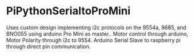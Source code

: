 # PiPythonSerialtoProMini
Uses custom design implementing i2c protocols on the 9554a, 9685, and BNO055 using arduino Pro Mini as master.. Motor control through arduino, Motor Polarity through i2c to 9554.  Arduino Serial Slave to raspberry pi through direct pin communication.
